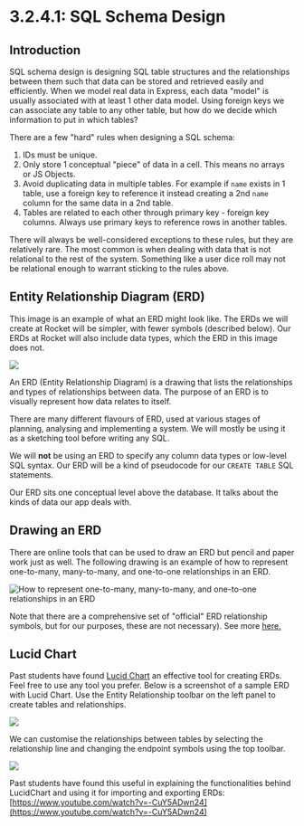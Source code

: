 # 3.2.4.1: SQL Schema Design

## Introduction

SQL schema design is designing SQL table structures and the relationships between them such that data can be stored and retrieved easily and efficiently. When we model real data in Express, each data "model" is usually associated with at least 1 other data model. Using foreign keys we can associate any table to any other table, but how do we decide which information to put in which tables?

There are a few "hard" rules when designing a SQL schema:

1. IDs must be unique.
2. Only store 1 conceptual "piece" of data in a cell. This means no arrays or JS Objects.
3. Avoid duplicating data in multiple tables. For example if `name` exists in 1 table, use a foreign key to reference it instead creating a 2nd `name` column for the same data in a 2nd table.
4. Tables are related to each other through primary key - foreign key columns. Always use primary keys to reference rows in another tables.

There will always be well-considered exceptions to these rules, but they are relatively rare. The most common is when dealing with data that is not relational to the rest of the system. Something like a user dice roll may not be relational enough to warrant sticking to the rules above.

## Entity Relationship Diagram (ERD)

This image is an example of what an ERD might look like. The ERDs we will create at Rocket will be simpler, with fewer symbols (described below). Our ERDs at Rocket will also include data types, which the ERD in this image does not.

![](../.gitbook/assets/hickey.png)

An ERD (Entity Relationship Diagram) is a drawing that lists the relationships and types of relationships between data. The purpose of an ERD is to visually represent how data relates to itself.

There are many different flavours of ERD, used at various stages of planning, analysing and implementing a system. We will mostly be using it as a sketching tool before writing any SQL.

We will **not** be using an ERD to specify any column data types or low-level SQL syntax. Our ERD will be a kind of pseudocode for our `CREATE TABLE` SQL statements.

Our ERD sits one conceptual level above the database. It talks about the kinds of data our app deals with.

## Drawing an ERD

There are online tools that can be used to draw an ERD but pencil and paper work just as well. The following drawing is an example of how to represent one-to-many, many-to-many, and one-to-one relationships in an ERD.

![How to represent one-to-many, many-to-many, and one-to-one relationships in an ERD](../.gitbook/assets/cardinalityguide%20\(2\).png)

Note that there are a comprehensive set of "official" ERD relationship symbols, but for our purposes, these are not necessary). See more [here.](https://en.wikipedia.org/wiki/Entity%E2%80%93relationship\_model#Crow's\_foot\_notation)

## Lucid Chart

Past students have found [Lucid Chart](https://www.lucidchart.com/pages/) an effective tool for creating ERDs. Feel free to use any tool you prefer. Below is a screenshot of a sample ERD with Lucid Chart. Use the Entity Relationship toolbar on the left panel to create tables and relationships.

![](../.gitbook/assets/jie-ping-20210524-11.03.05.png)

We can customise the relationships between tables by selecting the relationship line and changing the endpoint symbols using the top toolbar.

![](../.gitbook/assets/jie-ping-20210524-11.02.47.png)

Past students have found this useful in explaining the functionalities behind LucidChart and using it for importing and exporting ERDs:\
[https://www.youtube.com/watch?v=-CuY5ADwn24](https://www.youtube.com/watch?v=-CuY5ADwn24)
